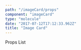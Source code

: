 ```yaml
---
path: "/imageCard/props"
component: "imageCard"
type: "molecule"
date: "2017-07-12T17:12:33.962Z"
title: "Image Card"
---
```

<div> Props List </div>